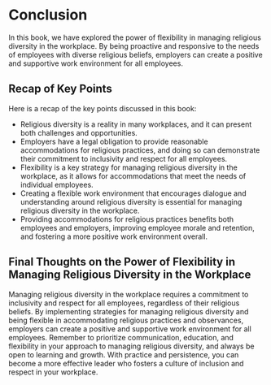 # Conclusion

In this book, we have explored the power of flexibility in managing religious diversity in the workplace. By being proactive and responsive to the needs of employees with diverse religious beliefs, employers can create a positive and supportive work environment for all employees.

Recap of Key Points
-------------------

Here is a recap of the key points discussed in this book:

* Religious diversity is a reality in many workplaces, and it can present both challenges and opportunities.
* Employers have a legal obligation to provide reasonable accommodations for religious practices, and doing so can demonstrate their commitment to inclusivity and respect for all employees.
* Flexibility is a key strategy for managing religious diversity in the workplace, as it allows for accommodations that meet the needs of individual employees.
* Creating a flexible work environment that encourages dialogue and understanding around religious diversity is essential for managing religious diversity in the workplace.
* Providing accommodations for religious practices benefits both employees and employers, improving employee morale and retention, and fostering a more positive work environment overall.

Final Thoughts on the Power of Flexibility in Managing Religious Diversity in the Workplace
-------------------------------------------------------------------------------------------

Managing religious diversity in the workplace requires a commitment to inclusivity and respect for all employees, regardless of their religious beliefs. By implementing strategies for managing religious diversity and being flexible in accommodating religious practices and observances, employers can create a positive and supportive work environment for all employees. Remember to prioritize communication, education, and flexibility in your approach to managing religious diversity, and always be open to learning and growth. With practice and persistence, you can become a more effective leader who fosters a culture of inclusion and respect in your workplace.

